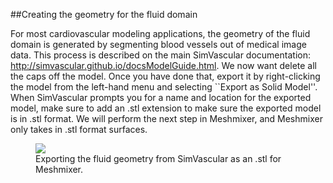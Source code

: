 ##Creating the geometry for the fluid domain

For most cardiovascular modeling applications, the geometry of the fluid domain is generated by segmenting blood vessels out of medical image data. This process is described on the main SimVascular documentation: http://simvascular.github.io/docsModelGuide.html. We now want delete all the caps off the model. Once you have done that, export it by right-clicking the model from the left-hand menu and selecting ``Export as Solid Model''. When SimVascular prompts you for a name and location for the exported model, make sure to add an .stl extension to make sure the exported model is in .stl format. We will perform the next step in Meshmixer, and Meshmixer only takes in .stl format surfaces.

<figure>
  <img class="svImg svImgMd" src="documentation/simcardio/fsi/imgs/SV_Export_as_stl1.png">
  <figcaption class="svCaption" >Exporting the fluid geometry from SimVascular as an .stl for Meshmixer.</figcaption>
</figure>
